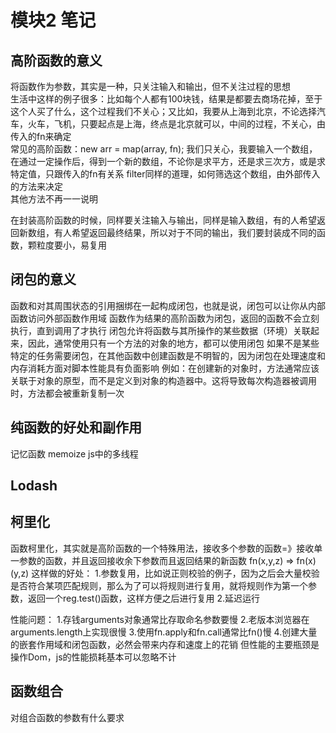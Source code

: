 # 模块2 笔记

## 高阶函数的意义

将函数作为参数，其实是一种，只关注输入和输出，但不关注过程的思想<br>
生活中这样的例子很多：比如每个人都有100块钱，结果是都要去商场花掉，至于这个人买了什么，这个过程我们不关心；又比如，我要从上海到北京，不论选择汽车，火车，飞机，只要起点是上海，终点是北京就可以，中间的过程，不关心，由传入的fn来确定<br>
常见的高阶函数：new arr = map(array, fn); 我们只关心，我要输入一个数组，在通过一定操作后，得到一个新的数组，不论你是求平方，还是求三次方，或是求特定值，只跟传入的fn有关系
filter同样的道理，如何筛选这个数组，由外部传入的方法来决定<br>
其他方法不再一一说明<br>

在封装高阶函数的时候，同样要关注输入与输出，同样是输入数组，有的人希望返回新数组，有人希望返回最终结果，所以对于不同的输出，我们要封装成不同的函数，颗粒度要小，易复用<br>

## 闭包的意义

函数和对其周围状态的引用捆绑在一起构成闭包，也就是说，闭包可以让你从内部函数访问外部函数作用域
函数作为结果的高阶函数为闭包，返回的函数不会立刻执行，直到调用了才执行
闭包允许将函数与其所操作的某些数据（环境）关联起来，因此，通常使用只有一个方法的对象的地方，都可以使用闭包
如果不是某些特定的任务需要闭包，在其他函数中创建函数是不明智的，因为闭包在处理速度和内存消耗方面对脚本性能具有负面影响
例如：在创建新的对象时，方法通常应该关联于对象的原型，而不是定义到对象的构造器中。这将导致每次构造器被调用时，方法都会被重新复制一次

## 纯函数的好处和副作用
记忆函数 memoize
js中的多线程

## Lodash

## 柯里化
函数柯里化，其实就是高阶函数的一个特殊用法，接收多个参数的函数=》接收单一参数的函数，并且返回接收余下参数而且返回结果的新函数
fn(x,y,z) => fn(x)(y,z)
这样做的好处：
1.参数复用，比如说正则校验的例子，因为之后会大量校验是否符合某项匹配规则，那么为了可以将规则进行复用，就将规则作为第一个参数，返回一个reg.test()函数，这样方便之后进行复用
2.延迟运行

性能问题：
1.存钱arguments对象通常比存取命名参数要慢
2.老版本浏览器在arguments.length上实现很慢
3.使用fn.apply和fn.call通常比fn()慢
4.创建大量的嵌套作用域和闭包函数，必然会带来内存和速度上的花销
但性能的主要瓶颈是操作Dom，js的性能损耗基本可以忽略不计

## 函数组合
对组合函数的参数有什么要求











